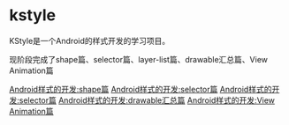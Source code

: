 # kstyle
KStyle是一个Android的样式开发的学习项目。

现阶段完成了shape篇、selector篇、layer-list篇、drawable汇总篇、View Animation篇

[Android样式的开发:shape篇](http://keeganlee.me/post/android/20150830)
[Android样式的开发:selector篇](http://keeganlee.me/post/android/20150905)
[Android样式的开发:selector篇](http://keeganlee.me/post/android/20150909)
[Android样式的开发:drawable汇总篇](http://keeganlee.me/post/android/20150916)
[Android样式的开发:View Animation篇](http://keeganlee.me/post/android/20151003)
